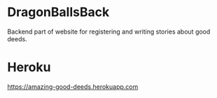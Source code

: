 # DragonBallsBack

Backend part of website for registering and writing stories about good deeds.

# Heroku

https://amazing-good-deeds.herokuapp.com
